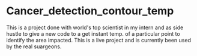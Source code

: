 # Cancer_detection_contour_temp
This is a project done with world's top scientist in my intern and as side hustle to give a new code to a get instant temp. of a particular point to identify the area impacted. This is a live project and is currently been used by the real suargeons.
